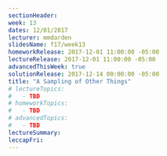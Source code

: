 ```yaml
---
sectionHeader:
week: 13
dates: 12/01/2017
lecturer: mmdarden
slidesName: f17/week13
homeworkRelease: 2017-12-01 11:00:00 -05:00
lectureRelease: 2017-12-01 11:00:00 -05:00
advancedThisWeek: true
solutionRelease: 2017-12-14 00:00:00 -05:00
title: "A Sampling of Other Things"
# lectureTopics:
#   - TBD
# homeworkTopics:
#   - TBD
# advancedTopics:
#   - TBD
lectureSummary:
leccapFri:
---
```

